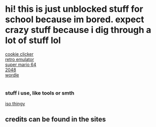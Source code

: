 # hi! this is just unblocked stuff for school because im bored. expect crazy stuff because i dig through a lot of stuff lol <br>
[cookie clicker](https://schoolgamethingy.github.io/sgt-cookieclicker/) <br>
[retro emulator](https://schoolgamethingy.github.io/sgt-EmulatorJS/) <br>
[super mario 64](https://schoolgamethingy.github.io/sgt-sm64/) <br>
[2048](https://schoolgamethingy.github.io/sgt-2048/) <br> 
[wordle](https://schoolgamethingy.github.io/sgt-wordle/) <br>
<br>

### stuff i use, like tools or smth <br>
[iso thingy](https://schoolgamethingy.github.io/sgt-RomPatcher.js/)
<br>
## credits can be found in the sites
